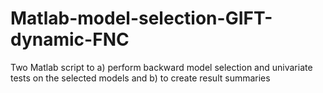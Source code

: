 # Matlab-model-selection-GIFT-dynamic-FNC
Two Matlab script to a) perform backward model selection and univariate tests on the selected models and b) to create result summaries
